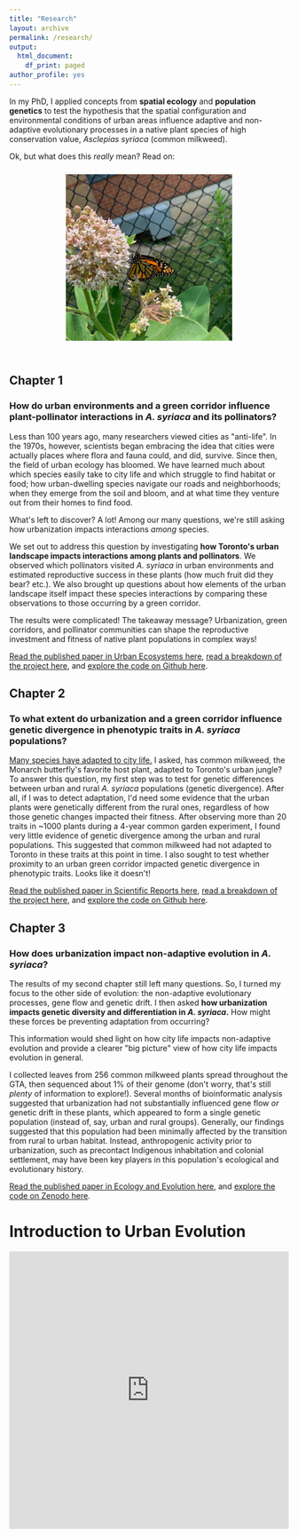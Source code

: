 ```yaml
---
title: "Research"
layout: archive
permalink: /research/
output:
  html_document:
    df_print: paged
author_profile: yes
---
```


In my PhD, I applied concepts from **spatial ecology** and **population genetics** to test the hypothesis that the spatial configuration and environmental conditions of urban areas influence adaptive and non-adaptive evolutionary processes in a native plant species of high conservation value, *Asclepias syriaca* (common milkweed).

Ok, but what does this *really* mean? Read on:

<div class="fade-in-image" style="text-align: center;">
  <img src="/images/square_mw.jpg" alt="Milkweed with Monarch butterfly in Toronto. PC: Vanessa Nhan" width="300" height="300" hspace="10" vspace="10">
</div>

<br />

## Chapter 1
### How do urban environments and a green corridor influence plant-pollinator interactions in *A. syriaca* and its pollinators?

Less than 100 years ago, many researchers viewed cities as "anti-life". In the 1970s, however, scientists began embracing the idea that cities were actually places where flora and fauna could, and did, survive. Since then, the field of urban ecology has bloomed. We have learned much about which species easily take to city life and which struggle to find habitat or food; how urban-dwelling species navigate our roads and neighborhoods; when they emerge from the soil and bloom, and at what time they venture out from their homes to find food.

What's left to discover? A lot! Among our many questions, we're still asking how urbanization impacts interactions *among* species.

We set out to address this question by investigating **how Toronto's urban landscape impacts interactions among plants and pollinators**. We observed which pollinators visited *A. syriaca* in urban environments and estimated reproductive success in these plants (how much fruit did they bear? etc.). We also brought up questions about how elements of the urban landscape itself impact these species interactions by comparing these observations to those occurring by a green corridor.

The results were complicated! The takeaway message? Urbanization, green corridors, and pollinator communities can shape the reproductive investment and fitness of native plant populations in complex ways!

[Read the published paper in Urban Ecosystems here](https://link.springer.com/article/10.1007/s11252-022-01278-9), [read a breakdown of the project here](https://twitter.com/SophieBreitbart/status/1572968593536458752), and [explore the code on Github here](https://github.com/sbreitbart/observ_study_phenotype).


## Chapter 2
### To what extent do urbanization and a green corridor influence genetic divergence in phenotypic traits in *A. syriaca* populations?

[Many species have adapted to city life.](https://urbanevolution-litc.com/?s=adaptation) I asked, has common milkweed, the Monarch butterfly's favorite host plant, adapted to Toronto's urban jungle? To answer this question, my first step was to test for genetic differences between urban and rural *A. syriaca* populations (genetic divergence). After all, if I was to detect adaptation, I'd need some evidence that the urban plants were genetically different from the rural ones, regardless of how those genetic changes impacted their fitness. After observing more than 20 traits in ~1000 plants during a 4-year common garden experiment, I found very little evidence of genetic divergence among the urban and rural populations. This suggested that common milkweed had not adapted to Toronto in these traits at this point in time. I also sought to test whether proximity to an urban green corridor impacted genetic divergence in phenotypic traits. Looks like it doesn't!

[Read the published paper in Scientific Reports here](https://www.nature.com/articles/s41598-023-47524-8), [read a breakdown of the project here](https://fosstodon.org/@sbreitbart/111522494188075103), and [explore the code on Github here](https://github.com/sbreitbart/urban_genetic_divergence).
  
  
## Chapter 3
### How does urbanization impact non-adaptive evolution in *A. syriaca*?

The results of my second chapter still left many questions. So, I turned my focus to the other side of evolution: the non-adaptive evolutionary processes, gene flow and genetic drift. I then asked **how urbanization impacts genetic diversity and differentiation in *A. syriaca*.** How might these forces be preventing adaptation from occurring?

This information would shed light on how city life impacts non-adaptive evolution and provide a clearer "big picture" view of how city life impacts evolution in general. 

I collected leaves from 256 common milkweed plants spread throughout the GTA, then sequenced about 1% of their genome (don't worry, that's still *plenty* of information to explore!). Several months of bioinformatic analysis suggested that urbanization had not substantially influenced gene flow *or* genetic drift in these plants, which appeared to form a single genetic population (instead of, say, urban and rural groups). Generally, our findings suggested that this population had been minimally affected by the transition from rural to urban habitat. Instead, anthropogenic activity prior to urbanization, such as precontact Indigenous inhabitation and colonial settlement, may have been key players in this population's ecological and evolutionary history.

[Read the published paper in Ecology and Evolution here](https://onlinelibrary.wiley.com/doi/10.1002/ece3.71250), and [explore the code on Zenodo here](https://doi.org/10.5281/zenodo.14911290).

# Introduction to Urban Evolution

<iframe src="https://storymaps.arcgis.com/stories/7b7e30bb484e44eabbfb6bd87021fcda" width="100%" height="500px" frameborder="0" allowfullscreen allow="geolocation"></iframe>
